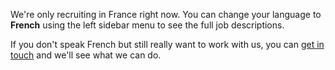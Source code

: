We're only recruiting in France right now. You can change your language
to **French** using the left sidebar menu to see the full job 
descriptions.

If you don't speak French but still really want to work with us,
you can [get in touch](mailto:contact@captainfact.io) and we'll
see what we can do.